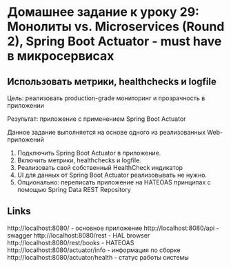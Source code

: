 # Домашнее задание к уроку 29: Монолиты vs. Microservices (Round 2), Spring Boot Actuator - must have в микросервисах

## Использовать метрики, healthchecks и logfile

Цель: реализовать production-grade мониторинг и прозрачность в приложении

Результат: приложение с применением Spring Boot Actuator

Данное задание выполняется на основе одного из реализованных Web-приложений

1. Подключить Spring Boot Actuator в приложение.
2. Включить метрики, healthchecks и logfile.
3. Реализовать свой собственный HealthCheck индикатор
4. UI для данных от Spring Boot Actuator реализовывать не нужно.
5. Опционально: переписать приложение на HATEOAS принципах с помощью Spring Data REST Repository

## Links
http://localhost:8080/ - основное приложение
http://localhost:8080/api - swagger
http://localhost:8080/rest - HAL browser
http://localhost:8080/rest/books - HATEOAS
http://localhost:8080/actuator/info - информация по сборке
http://localhost:8080/actuator/health - статус работы системы
